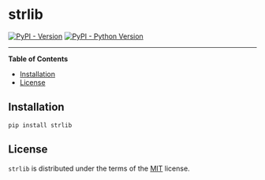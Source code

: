 # strlib

[![PyPI - Version](https://img.shields.io/pypi/v/strlib.svg)](https://pypi.org/project/strlib)
[![PyPI - Python Version](https://img.shields.io/pypi/pyversions/strlib.svg)](https://pypi.org/project/strlib)

-----

**Table of Contents**

- [Installation](#installation)
- [License](#license)

## Installation

```console
pip install strlib
```

## License

`strlib` is distributed under the terms of the [MIT](https://spdx.org/licenses/MIT.html) license.
